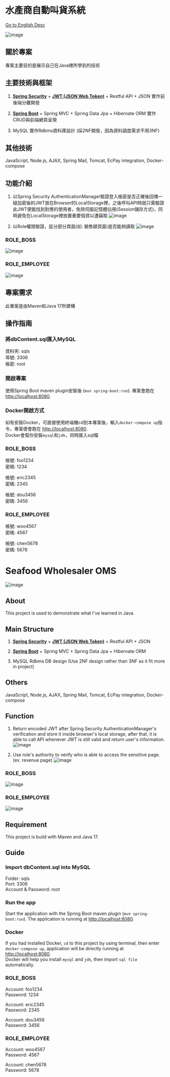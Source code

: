 # 水產商自動叫貨系統

[Go to English Desc](#seafood-wholesaler-oms)

![image](etc/SystemPage.png?raw=true "JwtToken")

## 關於專案
專案主要目的是展示自己在Java裡所學到的技術

## 主要技術與框架
1. **[Spring Security](https://spring.io/projects/spring-security)** + **[JWT (JSON Web Token)](https://jwt.io)** + 
Restful API + JSON 實作前後端分離開發<BR>

2. **[Spring Boot](https://spring.io/projects/spring-boot)** + Spring MVC + Spring Data Jpa + Hibernate ORM 實作CRUD與前端網頁呈現<BR>

3. MySQL 實作Rdbms資料庫設計 (採2NF開發，因為資料調度需求不用3NF)

## 其他技術
JavaScript, Node.js, AJAX, Spring Mail, Tomcat, EcPay integration, Docker-compose

## 功能介紹
1. 以Spring Security AuthenticationManager驗證登入帳密是否正確後回傳一組加密後的JWT放在Browser的LocalStorage裡，之後呼叫API時就只需驗證此JWT便能找到對應的使用者，免除伺服記憶體佔用(Session儲存方式)，同時避免在LocalStorage裡放置重要個資以遭竊取
![image](etc/JwtToken.png?raw=true "JwtToken")

2. 以Role權限驗證，區分部分頁面(如: 銷售額頁面)是否能夠讀取
![image](etc/RoleSetting.png?raw=true "RoleSetting")

### ROLE_BOSS
![image](etc/RolePermit.png?raw=true "RolePermit")

### ROLE_EMPLOYEE
![image](etc/RoleDenied.png?raw=true "RoldeDenied")

## 專案需求
此專案是由Maven和Java 17所建構

## 操作指南

### 將dbContent.sql匯入MySQL
資料夾: sqls<BR>
埠號: 3306<BR>
帳密: root

### 開啟專案
使用Spring Boot maven plugin安裝後 (`mvn spring-boot:run`).
專案會跑在 [http://localhost:8080](http://localhost:8080).

### Docker開啟方式
如有安裝Docker，可直接使用終端機cd到本專案後，輸入`docker-compose up`指令，專案便會跑在 [http://localhost:8080](http://localhost:8080).<BR>
Docker會幫你安裝`mysql`和`jdk`，同時匯入sql檔

### ROLE_BOSS
帳號: foo1234<BR>
密碼: 1234<BR>

帳號: eric2345<BR>
密碼: 2345<BR>

帳號: dou3456<BR>
密碼: 3456<BR>

### ROLE_EMPLOYEE
帳號: woo4567<BR>
密碼: 4567<BR>

帳號: chen5678<BR>
密碼: 5678<BR>

# Seafood Wholesaler OMS

![image](etc/SystemPage.png?raw=true "JwtToken")

## About
This project is used to demonstrate what I've learned in Java.

## Main Structure
1. **[Spring Security](https://spring.io/projects/spring-security)** + **[JWT (JSON Web Token)](https://jwt.io)** +
   Restful API + JSON<BR>

2. **[Spring Boot](https://spring.io/projects/spring-boot)** + Spring MVC + Spring Data Jpa + Hibernate ORM<BR>

3. MySQL Rdbms DB design (Use 2NF design rather than 3NF as it fit more in project)

## Others
JavaScript, Node.js, AJAX, Spring Mail, Tomcat, EcPay integration, Docker-compose

## Function
1. Return encoded JWT after Spring Security AuthenticationManager's verification and store it inside browser's local storage, after that, it is able to call API whenever JWT is still valid and return user's information.
![image](etc/JwtToken.png?raw=true "JwtToken")

2. Use role's authority to verify who is able to access the sensitive page.(ex. revenue page)
![image](etc/RoleSetting.png?raw=true "RoleSetting")

### ROLE_BOSS
![image](etc/RolePermit.png?raw=true "RolePermit")

### ROLE_EMPLOYEE
![image](etc/RoleDenied.png?raw=true "RoldeDenied")

## Requirement
This project is build with Maven and Java 17.

## Guide

### Import dbContent.sql into MySQL
Folder: sqls<BR>
Port: 3306<BR>
Account & Password: root

### Run the app
Start the application with the Spring Boot maven plugin (`mvn spring-boot:run`).
The application is running at [http://localhost:8080](http://localhost:8080).

### Docker 
If you had installed Docker, `cd` to this project by using terminal, then enter `docker-compose up`, application will be directly running at  [http://localhost:8080](http://localhost:8080).<BR>Docker will help you install `mysql` and `jdk`, then import `sql file` automatically.

### ROLE_BOSS
Account: foo1234<BR>
Password: 1234<BR>

Account: eric2345<BR>
Password: 2345<BR>

Account: dou3456<BR>
Password: 3456<BR>

### ROLE_EMPLOYEE
Account: woo4567<BR>
Password: 4567<BR>

Account: chen5678<BR>
Password: 5678<BR>
